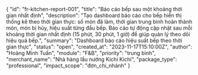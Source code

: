 {
  "id": "fr-kitchen-report-001",
  "title": "Báo cáo bếp sau một khoảng thời gian nhất định",
  "description": "Tạo dashboard báo cáo cho bếp hiển thị thống kê theo thời gian thực: số món đã làm, thời gian trung bình hoàn thành món, món bị hủy, hiệu suất từng đầu bếp. Báo cáo tự động cập nhật sau mỗi khoảng thời gian nhất định (15 phút, 30 phút, 1 giờ) để giúp quản lý theo dõi hiệu quả bếp.",
  "summary": "Dashboard báo cáo hiệu suất bếp theo thời gian thực",
  "status": "open",
  "created_at": "2023-11-17T15:10:00Z",
  "author": "Hoàng Minh Tuấn",
  "module": "F&B",
  "priority": "trung bình",
  "merchant_name": "Nhà hàng lẩu nướng Kichi Kichi",
  "package_type": "professional",
  "impact_scope": "đơn_chi_nhánh"
}
